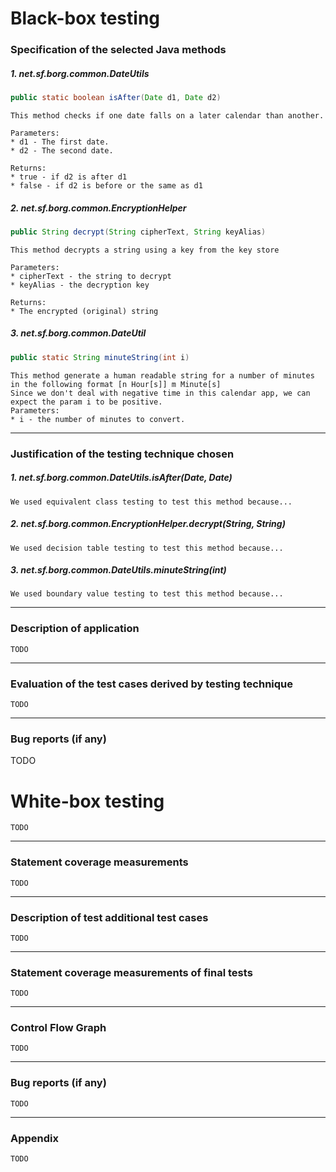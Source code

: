 # Black-box testing
### Specification of the selected Java methods
##### 1. net.sf.borg.common.DateUtils
```java
public static boolean isAfter(Date d1, Date d2)
```
```
This method checks if one date falls on a later calendar than another.

Parameters:
* d1 - The first date.
* d2 - The second date.

Returns:
* true - if d2 is after d1
* false - if d2 is before or the same as d1
```

##### 2. net.sf.borg.common.EncryptionHelper
```java
public String decrypt(String cipherText, String keyAlias)
```
```
This method decrypts a string using a key from the key store

Parameters:
* cipherText - the string to decrypt
* keyAlias - the decryption key

Returns:
* The encrypted (original) string
```

##### 3. net.sf.borg.common.DateUtil
```java
public static String minuteString(int i)
```
```
This method generate a human readable string for a number of minutes
in the following format [n Hour[s]] m Minute[s]
Since we don't deal with negative time in this calendar app, we can
expect the param i to be positive.
Parameters:
* i - the number of minutes to convert.
```

---
### Justification of the testing technique chosen
##### 1. net.sf.borg.common.DateUtils.isAfter(Date, Date)
```
We used equivalent class testing to test this method because...
```
##### 2. net.sf.borg.common.EncryptionHelper.decrypt(String, String)
```
We used decision table testing to test this method because...
```
##### 3. net.sf.borg.common.DateUtils.minuteString(int)
```
We used boundary value testing to test this method because...
```

---
### Description of application
```
TODO
```
---
### Evaluation of the test cases derived by testing technique
```
TODO
```
---
### Bug reports (if any)
TODO

# White-box testing
```
TODO
```
---
### Statement coverage measurements
```
TODO
```

---
### Description of test additional test cases
```
TODO
```

---
### Statement coverage measurements of final tests
```
TODO
```

---
### Control Flow Graph
```
TODO
```

---
### Bug reports (if any)
```
TODO
```

---
### Appendix
```
TODO
```
